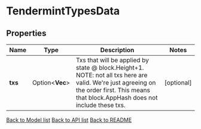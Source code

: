 # TendermintTypesData

## Properties

Name | Type | Description | Notes
------------ | ------------- | ------------- | -------------
**txs** | Option<**Vec<String>**> | Txs that will be applied by state @ block.Height+1. NOTE: not all txs here are valid.  We're just agreeing on the order first. This means that block.AppHash does not include these txs. | [optional]

[Back to Model list](../README.md#documentation-for-models) [Back to API list](../README.md#documentation-for-api-endpoints) [Back to README](../README.md)


